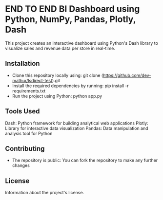 # END TO END BI Dashboard using Python, NumPy, Pandas, Plotly, Dash

This project creates an interactive dashboard using Python's Dash library to visualize sales and revenue data per store in real-time.

## Installation

- Clone this repository locally using: git clone (https://github.com/dev-mathur/lsdirect-test).git
- Install the required dependencies by running: pip install -r requirements.txt
- Run the project using Python: python app.py

## Tools Used
Dash: Python framework for building analytical web applications
Plotly: Library for interactive data visualization
Pandas: Data manipulation and analysis tool for Python

## Contributing

- The repository is public: You can fork the repository to make any further changes

## License

Information about the project's license.
